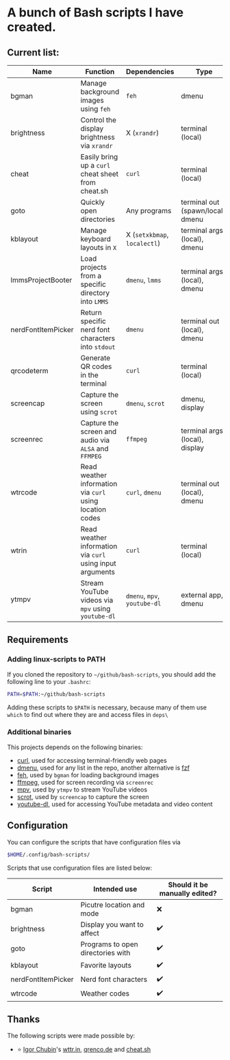 # A bunch of Bash scripts I have created.

## Current list:

| Name               | Function                                                  | Dependencies                 | Type                              |
| -                  | -                                                         | -                            | -                                 |
| bgman              | Manage background images using `feh`                      | `feh`                        | dmenu                             |
| brightness         | Control the display brightness via `xrandr`               | X (`xrandr`)                 | terminal (local)                  |
| cheat              | Easily bring up a `curl` cheat sheet from cheat.sh        | `curl`                       | terminal (local)                  |
| goto               | Quickly open directories                                  | Any programs                 | terminal out (spawn/local), dmenu |
| kblayout           | Manage keyboard layouts in `X`                            | X (`setxkbmap`, `localectl`) | terminal args (local), dmenu      |
| lmmsProjectBooter  | Load projects from a specific directory into `LMMS`       | `dmenu`, `lmms`              | terminal args (local), dmenu      |
| nerdFontItemPicker | Return specific nerd font characters into `stdout`        | `dmenu`                      | terminal out (local), dmenu       |
| qrcodeterm         | Generate QR codes in the terminal                         | `curl`                       | terminal (local)                  |
| screencap          | Capture the screen using `scrot`                          | `dmenu`, `scrot`             | dmenu, display                    |
| screenrec          | Capture the screen and audio via `ALSA` and `FFMPEG`      | `ffmpeg`                     | terminal args (local), display    |
| wtrcode            | Read weather information via `curl` using location codes  | `curl`, `dmenu`              | terminal out (local), dmenu       |
| wtrin              | Read weather information via `curl` using input arguments | `curl`                       | terminal (local)                  |
| ytmpv              | Stream YouTube videos via `mpv` using `youtube-dl`        | `dmenu`, `mpv`, `youtube-dl` | external app, dmenu               |

## Requirements

### Adding linux-scripts to PATH

If you cloned the repository to `~/github/bash-scripts`, you should add the following line to your `.bashrc`:

```sh
PATH=$PATH:~/github/bash-scripts
```

Adding these scripts to ``$PATH`` is necessary, because many of them use ``which`` to find out where they are and access files in ``deps\``

### Additional binaries

This projects depends on the following binaries:

- [curl](https://curl.se/), used for accessing terminal-friendly web pages
- [dmenu](https://tools.suckless.org/dmenu/), used for any list in the repo, another alternative is [fzf](https://github.com/junegunn/fzf)
- [feh](https://github.com/derf/feh), used by ``bgman`` for loading background images
- [ffmpeg](http://ffmpeg.org/), used for screen recording via `screenrec`
- [mpv](https://mpv.io/), used by `ytmpv` to stream YouTube videos
- [scrot](https://manpages.ubuntu.com/manpages/xenial/man1/scrot.1.html), used by `screencap` to capture the screen
- [youtube-dl](https://youtube-dl.org/), used for accessing YouTube metadata and video content

## Configuration

You can configure the scripts that have configuration files via
```sh
$HOME/.config/bash-scripts/
```

Scripts that use configuration files are listed below:

| Script             | Intended use                      | Should it be manually edited? |
| -                  | -                                 | -                             |
| bgman              | Picutre location and mode         | ❌                            |
| brightness         | Display you want to affect        | ✔️                             |
| goto               | Programs to open directories with | ✔️                             |
| kblayout           | Favorite layouts                  | ✔️                             |
| nerdFontItemPicker | Nerd font characters              | ✔️                             |
| wtrcode            | Weather codes                     | ✔️                             |

## Thanks

The following scripts were made possible by:

- ⭐ [Igor Chubin](https://github.com/chubin)'s [wttr.in](https://github.com/chubin/wttr.in), [qrenco.de](https://github.com/chubin/qrenco.de) and [cheat.sh](https://github.com/chubin/cheat.sh)

